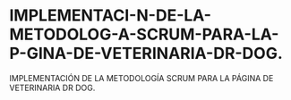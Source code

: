 # IMPLEMENTACI-N-DE-LA-METODOLOG-A-SCRUM-PARA-LA-P-GINA-DE-VETERINARIA-DR-DOG.
IMPLEMENTACIÓN DE LA METODOLOGÍA SCRUM PARA LA PÁGINA DE VETERINARIA DR DOG.

